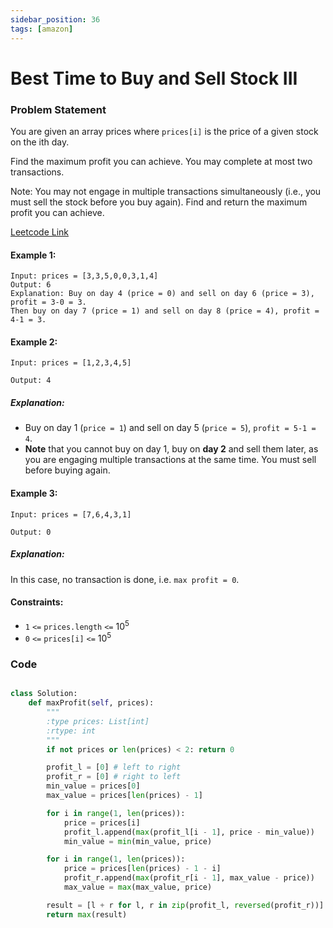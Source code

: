 ```yaml
---
sidebar_position: 36
tags: [amazon]
---
```


# Best Time to Buy and Sell Stock III

### Problem Statement

You are given an array prices where `prices[i]` is the price of a given stock on the ith day.

Find the maximum profit you can achieve. You may complete at most two transactions.

Note: You may not engage in multiple transactions simultaneously (i.e., you must sell the stock before you buy again).
Find and return the maximum profit you can achieve.

[Leetcode Link](https://leetcode.com/problems/best-time-to-buy-and-sell-stock-iii/)

#### Example 1:

```
Input: prices = [3,3,5,0,0,3,1,4]
Output: 6
Explanation: Buy on day 4 (price = 0) and sell on day 6 (price = 3), profit = 3-0 = 3.
Then buy on day 7 (price = 1) and sell on day 8 (price = 4), profit = 4-1 = 3.
```

#### Example 2:

```
Input: prices = [1,2,3,4,5]

Output: 4
```

##### Explanation:

- Buy on day 1 (`price = 1`) and sell on day 5 (`price = 5`), `profit = 5-1 = 4`.
- **Note** that you cannot buy on day 1, buy on **day 2** and sell them later, as you are engaging multiple transactions at the same time. You must sell before buying again.

#### Example 3:

```
Input: prices = [7,6,4,3,1]

Output: 0
```

##### Explanation:

In this case, no transaction is done, i.e. `max profit = 0`.

#### Constraints:

- `1` `<=` `prices.length` `<=` 10<sup>5</sup>
- `0` `<=` `prices[i]` `<=` 10<sup>5</sup>

### Code

```python title="Python Code"

class Solution:
    def maxProfit(self, prices):
        """
        :type prices: List[int]
        :rtype: int
        """
        if not prices or len(prices) < 2: return 0

        profit_l = [0] # left to right
        profit_r = [0] # right to left
        min_value = prices[0]
        max_value = prices[len(prices) - 1]

        for i in range(1, len(prices)):
            price = prices[i]
            profit_l.append(max(profit_l[i - 1], price - min_value))
            min_value = min(min_value, price)

        for i in range(1, len(prices)):
            price = prices[len(prices) - 1 - i]
            profit_r.append(max(profit_r[i - 1], max_value - price))
            max_value = max(max_value, price)

        result = [l + r for l, r in zip(profit_l, reversed(profit_r))]
        return max(result)

```
